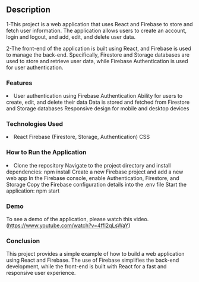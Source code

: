 ## Description 

1-This project is a web application that uses React and Firebase to store and fetch user information. The application allows users to create an account, login and logout, and add, edit, and delete user data.

2-The front-end of the application is built using React, and Firebase is used to manage the back-end. Specifically, Firestore and Storage databases are used to store and retrieve user data, while Firebase Authentication is used for user authentication.

### Features
<li>
User authentication using Firebase Authentication
Ability for users to create, edit, and delete their data
Data is stored and fetched from Firestore and Storage databases
Responsive design for mobile and desktop devices
</li>

### Technologies Used
<li>
React
Firebase (Firestore, Storage, Authentication)
CSS
</li>

### How to Run the Application
<li>
Clone the repository
Navigate to the project directory and install dependencies: npm install
Create a new Firebase project and add a new web app
In the Firebase console, enable Authentication, Firestore, and Storage
Copy the Firebase configuration details into the .env file
Start the application: npm start
</li>

### Demo
To see a demo of the application, please watch this video. (https://www.youtube.com/watch?v=4ffl2qLsWaY)

### Conclusion
This project provides a simple example of how to build a web application using React and Firebase. The use of Firebase simplifies the back-end development, while the front-end is built with React for a fast and responsive user experience.


